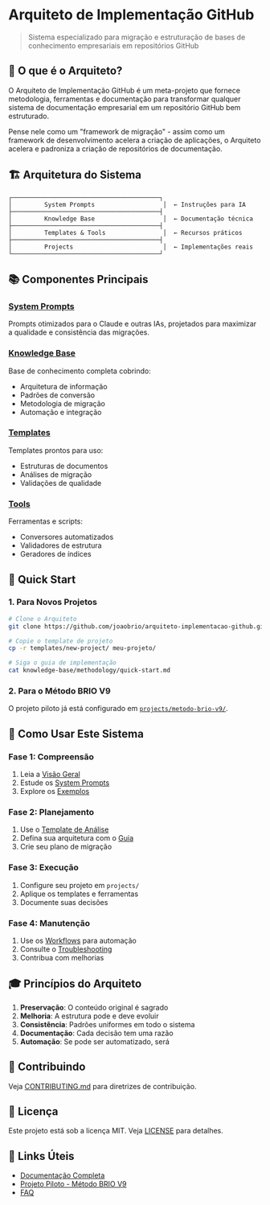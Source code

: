 # Arquiteto de Implementação GitHub

> Sistema especializado para migração e estruturação de bases de conhecimento empresariais em repositórios GitHub

## 🎯 O que é o Arquiteto?

O Arquiteto de Implementação GitHub é um meta-projeto que fornece metodologia, ferramentas e documentação para transformar qualquer sistema de documentação empresarial em um repositório GitHub bem estruturado. 

Pense nele como um "framework de migração" - assim como um framework de desenvolvimento acelera a criação de aplicações, o Arquiteto acelera e padroniza a criação de repositórios de documentação.

## 🏗️ Arquitetura do Sistema

```
┌─────────────────────────────────────────┐
│         System Prompts                   │  ← Instruções para IA
├─────────────────────────────────────────┤
│         Knowledge Base                   │  ← Documentação técnica
├─────────────────────────────────────────┤
│         Templates & Tools                │  ← Recursos práticos
├─────────────────────────────────────────┤
│         Projects                         │  ← Implementações reais
└─────────────────────────────────────────┘
```

## 📚 Componentes Principais

### [System Prompts](./system-prompts/)
Prompts otimizados para o Claude e outras IAs, projetados para maximizar a qualidade e consistência das migrações.

### [Knowledge Base](./knowledge-base/)
Base de conhecimento completa cobrindo:
- Arquitetura de informação
- Padrões de conversão
- Metodologia de migração
- Automação e integração

### [Templates](./templates/)
Templates prontos para uso:
- Estruturas de documentos
- Análises de migração
- Validações de qualidade

### [Tools](./tools/)
Ferramentas e scripts:
- Conversores automatizados
- Validadores de estrutura
- Geradores de índices

## 🚀 Quick Start

### 1. Para Novos Projetos

```bash
# Clone o Arquiteto
git clone https://github.com/joaobrio/arquiteto-implementacao-github.git

# Copie o template de projeto
cp -r templates/new-project/ meu-projeto/

# Siga o guia de implementação
cat knowledge-base/methodology/quick-start.md
```

### 2. Para o Método BRIO V9

O projeto piloto já está configurado em [`projects/metodo-brio-v9/`](./projects/metodo-brio-v9/).

## 📖 Como Usar Este Sistema

### Fase 1: Compreensão
1. Leia a [Visão Geral](./knowledge-base/README.md)
2. Estude os [System Prompts](./system-prompts/README.md)
3. Explore os [Exemplos](./resources/examples/)

### Fase 2: Planejamento
1. Use o [Template de Análise](./templates/analysis/)
2. Defina sua arquitetura com o [Guia](./knowledge-base/architecture/)
3. Crie seu plano de migração

### Fase 3: Execução
1. Configure seu projeto em `projects/`
2. Aplique os templates e ferramentas
3. Documente suas decisões

### Fase 4: Manutenção
1. Use os [Workflows](./workflows/) para automação
2. Consulte o [Troubleshooting](./knowledge-base/troubleshooting/)
3. Contribua com melhorias

## 🎓 Princípios do Arquiteto

1. **Preservação**: O conteúdo original é sagrado
2. **Melhoria**: A estrutura pode e deve evoluir
3. **Consistência**: Padrões uniformes em todo o sistema
4. **Documentação**: Cada decisão tem uma razão
5. **Automação**: Se pode ser automatizado, será

## 🤝 Contribuindo

Veja [CONTRIBUTING.md](./CONTRIBUTING.md) para diretrizes de contribuição.

## 📄 Licença

Este projeto está sob a licença MIT. Veja [LICENSE](./LICENSE) para detalhes.

## 🔗 Links Úteis

- [Documentação Completa](./knowledge-base/)
- [Projeto Piloto - Método BRIO V9](./projects/metodo-brio-v9/)
- [FAQ](./knowledge-base/troubleshooting/faq.md)